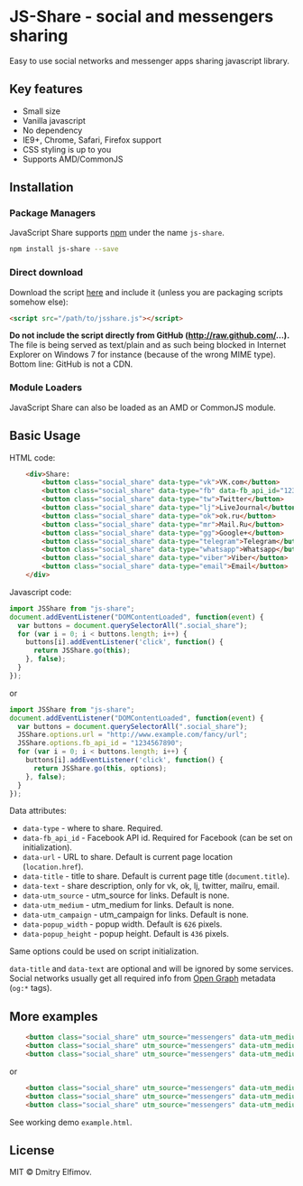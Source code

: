 # JS-Share - social and messengers sharing 

Easy to use social networks and messenger apps sharing javascript library.
 
## Key features
* Small size
* Vanilla javascript
* No dependency
* IE9+, Chrome, Safari, Firefox support
* CSS styling is up to you
* Supports AMD/CommonJS

## Installation

### Package Managers

JavaScript Share supports [npm](https://www.npmjs.com/package/js-share) under the name `js-share`.

```bash
npm install js-share --save
```

### Direct download

Download the script [here](https://github.com/delfimov/JS-Share/blob/master/src/jsshare.js) and include it (unless you are packaging scripts somehow else):

```html
<script src="/path/to/jsshare.js"></script>
```

**Do not include the script directly from GitHub (http://raw.github.com/...).** The file is being served as text/plain and as such being blocked
in Internet Explorer on Windows 7 for instance (because of the wrong MIME type). Bottom line: GitHub is not a CDN.


### Module Loaders

JavaScript Share can also be loaded as an AMD or CommonJS module.

## Basic Usage

HTML code:
```html
    <div>Share:
        <button class="social_share" data-type="vk">VK.com</button>
        <button class="social_share" data-type="fb" data-fb_api_id="1234567890">Facebook</button>
        <button class="social_share" data-type="tw">Twitter</button>
        <button class="social_share" data-type="lj">LiveJournal</button>
        <button class="social_share" data-type="ok">ok.ru</button>
        <button class="social_share" data-type="mr">Mail.Ru</button>
        <button class="social_share" data-type="gg">Google+</button>
        <button class="social_share" data-type="telegram">Telegram</button>
        <button class="social_share" data-type="whatsapp">Whatsapp</button>
        <button class="social_share" data-type="viber">Viber</button>
        <button class="social_share" data-type="email">Email</button>
    </div>
```

Javascript code:

```javascript
import JSShare from "js-share";
document.addEventListener("DOMContentLoaded", function(event) {
  var buttons = document.querySelectorAll(".social_share");
  for (var i = 0; i < buttons.length; i++) {
    buttons[i].addEventListener('click', function() {
      return JSShare.go(this);
    }, false);
  }
});
```

or 

```javascript
import JSShare from "js-share";
document.addEventListener("DOMContentLoaded", function(event) {
  var buttons = document.querySelectorAll(".social_share");
  JSShare.options.url = "http://www.example.com/fancy/url";
  JSShare.options.fb_api_id = "1234567890";
  for (var i = 0; i < buttons.length; i++) {
    buttons[i].addEventListener('click', function() {
      return JSShare.go(this, options);
    }, false);
  }
});
```

Data attributes:
* `data-type` - where to share. Required. 
* `data-fb_api_id` - Facebook API id. Required for Facebook (can be set on initialization). 
* `data-url` - URL to share. Default is current page location (`location.href`).
* `data-title` - title to share. Default is current page title (`document.title`). 
* `data-text` - share description, only for vk, ok, lj, twitter, mailru, email. 
* `data-utm_source` - utm_source for links. Default is none.
* `data-utm_medium` -  utm_medium for links. Default is none.
* `data-utm_campaign` - utm_campaign for links. Default is none.
* `data-popup_width` - popup width. Default is `626` pixels.
* `data-popup_height` - popup height. Default is `436` pixels.

Same options could be used on script initialization.

`data-title` and `data-text` are optional and will be ignored by some services. 
Social networks usually get all required info from [Open Graph](http://ogp.me/) metadata (`og:*` tags).


## More examples

```html
    <button class="social_share" utm_source="messengers" data-utm_medium="telegram" data-type="telegram">Telegram</button>
    <button class="social_share" utm_source="messengers" data-utm_medium="whatsapp" data-type="whatsapp">Whatsapp</button>
    <button class="social_share" utm_source="messengers" data-utm_medium="viber" data-type="viber">Viber</button>
```

or

```html
    <button class="social_share" utm_source="messengers" data-utm_medium="vk" data-url="http://www.example.com/fancy/url" data-type="vk">VK.com</button>
    <button class="social_share" utm_source="messengers" data-utm_medium="fb" data-url="http://www.example.com/fancy/url" data-type="fb" data-fb_api_id="1234567890">Facebook</button>
    <button class="social_share" utm_source="messengers" data-utm_medium="ok" data-url="http://www.example.com/fancy/url" data-type="ok">OK.ru</button>
```


See working demo `example.html`.


## License

MIT © Dmitry Elfimov.
